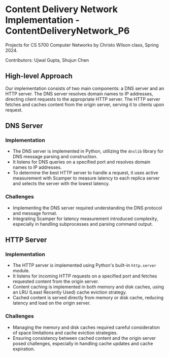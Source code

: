 #  Content Delivery Network Implementation - ContentDeliveryNetwork_P6
Projects for CS 5700 Computer Networks by Christo Wilson class, Spring 2024.

Contributors: Ujwal Gupta, Shujun Chen

## High-level Approach

Our implementation consists of two main components: a DNS server and an HTTP server. The DNS server resolves domain names to IP addresses, directing client requests to the appropriate HTTP server. The HTTP server fetches and caches content from the origin server, serving it to clients upon request.

## DNS Server

### Implementation
- The DNS server is implemented in Python, utilizing the `dnslib` library for DNS message parsing and construction.
- It listens for DNS queries on a specified port and resolves domain names to IP addresses.
- To determine the best HTTP server to handle a request, it uses active measurement with Scamper to measure latency to each replica server and selects the server with the lowest latency.

### Challenges
- Implementing the DNS server required understanding the DNS protocol and message format.
- Integrating Scamper for latency measurement introduced complexity, especially in handling subprocesses and parsing command output.

## HTTP Server

### Implementation
- The HTTP server is implemented using Python's built-in `http.server` module.
- It listens for incoming HTTP requests on a specified port and fetches requested content from the origin server.
- Content caching is implemented in both memory and disk caches, using an LRU (Least Recently Used) cache eviction strategy.
- Cached content is served directly from memory or disk cache, reducing latency and load on the origin server.

### Challenges
- Managing the memory and disk caches required careful consideration of space limitations and cache eviction strategies.
- Ensuring consistency between cached content and the origin server posed challenges, especially in handling cache updates and cache expiration.

